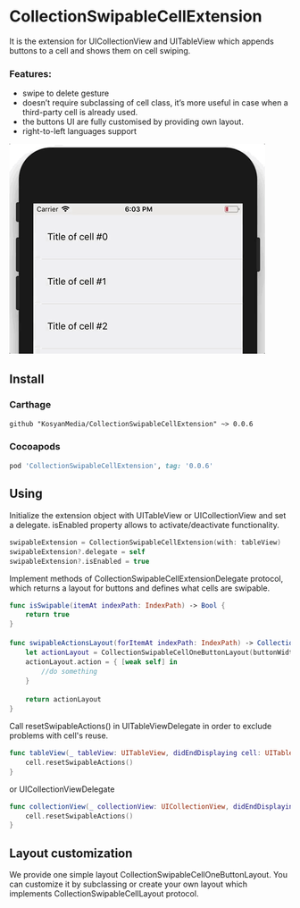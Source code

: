 # CollectionSwipableCellExtension

It is the extension for UICollectionView and UITableView which appends buttons to a cell and shows them on cell swiping.

### Features:
- swipe to delete gesture
- doesn’t require subclassing of cell class, it’s more useful in case when a third-party cell is already used.
- the buttons UI are fully customised by providing own layout.
- right-to-left languages support

![Swipe to delete example](https://raw.githubusercontent.com/KosyanMedia/CollectionSwipableCellExtension/README/example/SwipeToDeleteExample.gif)

## Install

### Carthage
```
github "KosyanMedia/CollectionSwipableCellExtension" ~> 0.0.6
```

### Cocoapods
```ruby
pod 'CollectionSwipableCellExtension', tag: '0.0.6'
```

## Using

Initialize the extension object with UITableView or UICollectionView and set a delegate.
isEnabled property allows to activate/deactivate functionality.

```swift
swipableExtension = CollectionSwipableCellExtension(with: tableView)
swipableExtension?.delegate = self
swipableExtension?.isEnabled = true
```

Implement methods of CollectionSwipableCellExtensionDelegate protocol, which returns a layout for buttons and defines what cells are swipable.

```swift
func isSwipable(itemAt indexPath: IndexPath) -> Bool {
    return true
}

func swipableActionsLayout(forItemAt indexPath: IndexPath) -> CollectionSwipableCellLayout? {
    let actionLayout = CollectionSwipableCellOneButtonLayout(buttonWidth: 100, insets: .zero, direction: .leftToRight)
    actionLayout.action = { [weak self] in
        //do something
    }

    return actionLayout
}
```

Call resetSwipableActions() in UITableViewDelegate in order to exclude problems with cell's reuse.

```swift
func tableView(_ tableView: UITableView, didEndDisplaying cell: UITableViewCell, forRowAt indexPath: IndexPath) {
    cell.resetSwipableActions()
}
```

or UICollectionViewDelegate

```swift
func collectionView(_ collectionView: UICollectionView, didEndDisplaying cell: UICollectionViewCell, forItemAt indexPath: IndexPath) {
    cell.resetSwipableActions()
}
```

## Layout customization

We provide one simple layout CollectionSwipableCellOneButtonLayout.
You can customize it by subclassing or create your own layout which implements CollectionSwipableCellLayout protocol.
